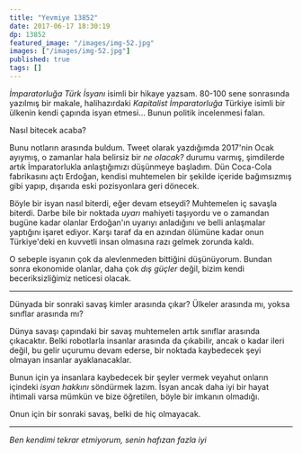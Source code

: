 ```yaml
---
title: "Yevmiye 13852"
date: 2017-06-17 18:30:19
dp: 13852
featured_image: "/images/img-52.jpg"
images: ["/images/img-52.jpg"]
published: true
tags: []
---
```





*İmparatorluğa Türk İsyanı* isimli bir hikaye yazsam. 80-100 sene sonrasında
yazılmış bir makale, halihazırdaki *Kapitalist İmparatorluğa* Türkiye isimli bir
ülkenin kendi çapında isyan etmesi... Bunun politik incelenmesi falan. 

Nasıl bitecek acaba?

Bunu notların arasında buldum. Tweet olarak yazdığımda 2017'nin Ocak ayıymış, o
zamanlar hala belirsiz bir *ne olacak?* durumu varmış, şimdilerde artık
İmparatorlukla anlaştığımızı düşünmeye başladım. Dün Coca-Cola fabrikasını açtı
Erdoğan, kendisi muhtemelen bir şekilde içeride bağımsızmış gibi yapıp, dışarıda
eski pozisyonlara geri dönecek.

Böyle bir isyan nasıl biterdi, eğer devam etseydi? Muhtemelen iç savaşla
biterdi. Darbe bile bir noktada *uyarı* mahiyeti taşıyordu ve o zamandan bugüne
kadar olanlar Erdoğan'ın uyarıyı anladığını ve belli anlaşmalar yaptığını işaret
ediyor. Karşı taraf da en azından ölümüne kadar onun Türkiye'deki en kuvvetli
insan olmasına razı gelmek zorunda kaldı. 

O sebeple isyanın çok da alevlenmeden bittiğini düşünüyorum. Bundan sonra
ekonomide olanlar, daha çok *dış güçler* değil, bizim kendi beceriksizliğimiz
neticesi olacak.

-------

Dünyada bir sonraki savaş kimler arasında çıkar? Ülkeler arasında mı, yoksa
sınıflar arasında mı?

Dünya savaşı çapındaki bir savaş muhtemelen artık sınıflar arasında çıkacaktır.
Belki robotlarla insanlar arasında da çıkabilir, ancak o kadar ileri değil, bu
gelir uçurumu devam ederse, bir noktada kaybedecek şeyi olmayan insanlar
ayaklanacaklar.

Bunun için ya insanlara kaybedecek bir şeyler vermek veyahut onların içindeki
*isyan hakkını* söndürmek lazım. İsyan ancak daha iyi bir hayat ihtimali varsa
mümkün ve bize öğretilen, böyle bir imkanın olmadığı. 

Onun için bir sonraki savaş, belki de hiç olmayacak. 

---------

*Ben kendimi tekrar etmiyorum, senin hafızan fazla iyi* 



